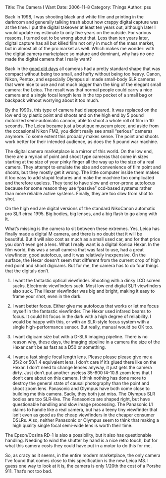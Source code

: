 Title: The Camera I Want
Date: 2006-11-8
Category: Things
Author: psu

Back in 1998, I was shooting black and white film and printing in the darkroom and generally talking trash about how crappy digital capture was at the time. I put the digital takeover at least ten years out, although later I would update my estimate to only five years on the outside. For various reasons, I turned out to be wrong about that. Less than ten years later, digital capture has all but killed film not only in much of the mass market, but in almost all of the pro market as well. Which makes me wonder: with the digital camera marketplace so mature and dominant, why has no one made the digital camera that I really want?

Back in the <a href="http://mutable-states.com/false-nostalgia.html">good old days</a> all cameras had a pretty standard shape that was compact without being too small, and hefty without being too heavy. Canon, Nikon, Pentax, and especially Olympus all made small-body SLR cameras that were nice to use and not much bigger than the king of the elegant small camera: the Leica. The result was that normal people could carry a nice camera and a single focal length lens in the top pocket of a small bag or backpack without worrying about it too much.

By the 1990s, this type of camera had disappeared. It was replaced on the low end by plastic point and shoots and on the high end by 5 pound motorized semi-automatic cannon, able to shoot a whole roll of film in 10 seconds. The Leica became just a boutique museum piece, and aside from the occasional Nikon FM2, you didn’t really see small “serious” cameras anymore. To some extent this probably makes sense. The point and shoots work better for their intended audience, as does the 5 pound war machine.

The digital camera marketplace is a mirror of this world. On the low end, there are a myriad of point and shoot type cameras that come in sizes starting at the size of your pinky finger all the way up to the size of a real camera. They attempt to emulate the size and convenience of film point and shoots, but they mostly get it wrong. The little computer inside them makes it too easy to add stupid features and make the machine too complicated and therefore useless. They tend to have slow and error-prone autofocus because for some reason they use “passive” ccd-based systems rather than more reliable active systems. Finally, they are too slow from shot to shot.

On the high end are digital versions of the standard NikoCanon automatic pro SLR circa 1995. Big bodies, big lenses, and a big flash to go along with it.

What’s missing is the camera to sit between these extremes. Yes, Leica has finally made a digital M camera, and there is no doubt that it will be beautiful. But it will also cost as much as a small used car, and for that price you don’t even get a lens.
What I really want is a digital Konica Hexar. In the film world, this was a small camera that was fast to use, had a great viewfinder, good autofocus, and it was relatively inexpensive. On the surface, the Hexar doesn’t seem that different from the current crop of high end point and shoot digicams. But for me, the camera has to do four things that the digitals don’t.

1. I want the fantastic optical viewfinder. Shooting with a dinky LCD screen sucks. Electronic viewfinders suck. Most low end digital SLR viewfinders also suck. The Hexar viewfinder was big and bright, making it easy to frame your shot, even in the dark.

2. I want better focus. Either give me autofocus that works or let me focus myself in the fantastic viewfinder. The Hexar used infared beams to focus. It could hit focus in the dark with a high degree of reliability. I would be happy with this, or with an SLR-style focus system with a single high-performance sensor. But really, manual would be OK too.

3. I want digicam size but with a D-SLR imaging pipeline. There is no reason why, these days, the imaging pipeline in a camera the size of the Hexar can’t be as fast as a D50 or something.

4. I want a fast single focal length lens. Please please please give me a 35/2 or 50/1.4 equivalent lens. I don’t care if it’s glued there like on the Hexar. I don’t need to change lenses anyway, it just gets the camera dirty. Just don’t put another useless 35-600 f4-10.8 zoom lens that I don’t care about on this camera. I think nothing has done more to destroy the general state of causal photography than the point and shoot zoom lens.
Panasonic and Olympus have both come close to building me this camera. Sadly, they both just miss. The Olympus SLR bodies are too SLR-like. The Panasonics are shaped right, but have questionable handling and slow image processing. The Panasonic L1 claims to handle like a real camera, but has a teeny tiny viewfinder that isn’t even as good as the cheap viewfinders in the cheaper consumer DSLRs. Also, neither Panasonic or Olympus seem to think that making a high quality single focal semi-wide lens is worth their time.

The Epson/Cosina RD-1 is also a possibility, but it also has questionable handling. Needing to wind the shutter by hand is a nice retro touch, but for what this camera costs they could have put in a motor to do this for me.

So, as crazy as it seems, in the entire modern marketplace, the only camera I’ve found that comes close to this specification is the new Leica M8. I guess one way to look at it is, the camera is only 1/20th the cost of a Porshe 911. That’s not too bad.